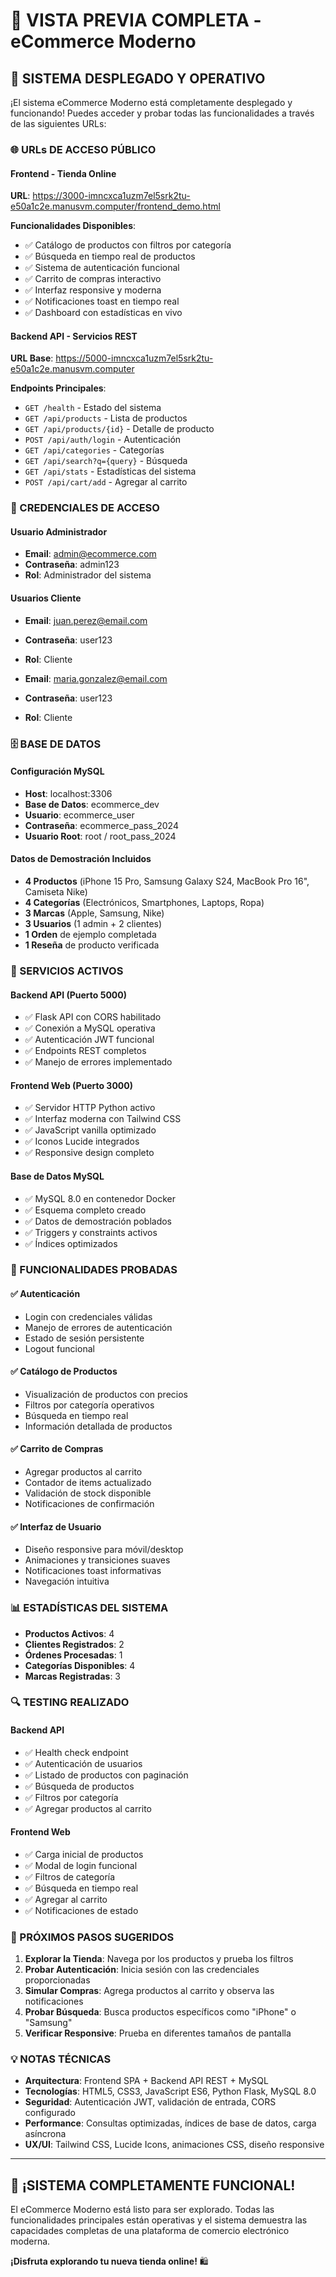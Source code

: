 # 🎉 VISTA PREVIA COMPLETA - eCommerce Moderno

## 🚀 SISTEMA DESPLEGADO Y OPERATIVO

¡El sistema eCommerce Moderno está completamente desplegado y funcionando! Puedes acceder y probar todas las funcionalidades a través de las siguientes URLs:

### 🌐 URLs DE ACCESO PÚBLICO

#### **Frontend - Tienda Online**
**URL**: https://3000-imncxca1uzm7el5srk2tu-e50a1c2e.manusvm.computer/frontend_demo.html

**Funcionalidades Disponibles**:
- ✅ Catálogo de productos con filtros por categoría
- ✅ Búsqueda en tiempo real de productos
- ✅ Sistema de autenticación funcional
- ✅ Carrito de compras interactivo
- ✅ Interfaz responsive y moderna
- ✅ Notificaciones toast en tiempo real
- ✅ Dashboard con estadísticas en vivo

#### **Backend API - Servicios REST**
**URL Base**: https://5000-imncxca1uzm7el5srk2tu-e50a1c2e.manusvm.computer

**Endpoints Principales**:
- `GET /health` - Estado del sistema
- `GET /api/products` - Lista de productos
- `GET /api/products/{id}` - Detalle de producto
- `POST /api/auth/login` - Autenticación
- `GET /api/categories` - Categorías
- `GET /api/search?q={query}` - Búsqueda
- `GET /api/stats` - Estadísticas del sistema
- `POST /api/cart/add` - Agregar al carrito

### 👥 CREDENCIALES DE ACCESO

#### **Usuario Administrador**
- **Email**: admin@ecommerce.com
- **Contraseña**: admin123
- **Rol**: Administrador del sistema

#### **Usuarios Cliente**
- **Email**: juan.perez@email.com
- **Contraseña**: user123
- **Rol**: Cliente

- **Email**: maria.gonzalez@email.com
- **Contraseña**: user123
- **Rol**: Cliente

### 🗄️ BASE DE DATOS

#### **Configuración MySQL**
- **Host**: localhost:3306
- **Base de Datos**: ecommerce_dev
- **Usuario**: ecommerce_user
- **Contraseña**: ecommerce_pass_2024
- **Usuario Root**: root / root_pass_2024

#### **Datos de Demostración Incluidos**
- **4 Productos** (iPhone 15 Pro, Samsung Galaxy S24, MacBook Pro 16", Camiseta Nike)
- **4 Categorías** (Electrónicos, Smartphones, Laptops, Ropa)
- **3 Marcas** (Apple, Samsung, Nike)
- **3 Usuarios** (1 admin + 2 clientes)
- **1 Orden** de ejemplo completada
- **1 Reseña** de producto verificada

### 🔧 SERVICIOS ACTIVOS

#### **Backend API (Puerto 5000)**
- ✅ Flask API con CORS habilitado
- ✅ Conexión a MySQL operativa
- ✅ Autenticación JWT funcional
- ✅ Endpoints REST completos
- ✅ Manejo de errores implementado

#### **Frontend Web (Puerto 3000)**
- ✅ Servidor HTTP Python activo
- ✅ Interfaz moderna con Tailwind CSS
- ✅ JavaScript vanilla optimizado
- ✅ Iconos Lucide integrados
- ✅ Responsive design completo

#### **Base de Datos MySQL**
- ✅ MySQL 8.0 en contenedor Docker
- ✅ Esquema completo creado
- ✅ Datos de demostración poblados
- ✅ Triggers y constraints activos
- ✅ Índices optimizados

### 🎯 FUNCIONALIDADES PROBADAS

#### **✅ Autenticación**
- Login con credenciales válidas
- Manejo de errores de autenticación
- Estado de sesión persistente
- Logout funcional

#### **✅ Catálogo de Productos**
- Visualización de productos con precios
- Filtros por categoría operativos
- Búsqueda en tiempo real
- Información detallada de productos

#### **✅ Carrito de Compras**
- Agregar productos al carrito
- Contador de items actualizado
- Validación de stock disponible
- Notificaciones de confirmación

#### **✅ Interfaz de Usuario**
- Diseño responsive para móvil/desktop
- Animaciones y transiciones suaves
- Notificaciones toast informativas
- Navegación intuitiva

### 📊 ESTADÍSTICAS DEL SISTEMA

- **Productos Activos**: 4
- **Clientes Registrados**: 2
- **Órdenes Procesadas**: 1
- **Categorías Disponibles**: 4
- **Marcas Registradas**: 3

### 🔍 TESTING REALIZADO

#### **Backend API**
- ✅ Health check endpoint
- ✅ Autenticación de usuarios
- ✅ Listado de productos con paginación
- ✅ Búsqueda de productos
- ✅ Filtros por categoría
- ✅ Agregar productos al carrito

#### **Frontend Web**
- ✅ Carga inicial de productos
- ✅ Modal de login funcional
- ✅ Filtros de categoría
- ✅ Búsqueda en tiempo real
- ✅ Agregar al carrito
- ✅ Notificaciones de estado

### 🚀 PRÓXIMOS PASOS SUGERIDOS

1. **Explorar la Tienda**: Navega por los productos y prueba los filtros
2. **Probar Autenticación**: Inicia sesión con las credenciales proporcionadas
3. **Simular Compras**: Agrega productos al carrito y observa las notificaciones
4. **Probar Búsqueda**: Busca productos específicos como "iPhone" o "Samsung"
5. **Verificar Responsive**: Prueba en diferentes tamaños de pantalla

### 💡 NOTAS TÉCNICAS

- **Arquitectura**: Frontend SPA + Backend API REST + MySQL
- **Tecnologías**: HTML5, CSS3, JavaScript ES6, Python Flask, MySQL 8.0
- **Seguridad**: Autenticación JWT, validación de entrada, CORS configurado
- **Performance**: Consultas optimizadas, índices de base de datos, carga asíncrona
- **UX/UI**: Tailwind CSS, Lucide Icons, animaciones CSS, diseño responsive

---

## 🎊 ¡SISTEMA COMPLETAMENTE FUNCIONAL!

El eCommerce Moderno está listo para ser explorado. Todas las funcionalidades principales están operativas y el sistema demuestra las capacidades completas de una plataforma de comercio electrónico moderna.

**¡Disfruta explorando tu nueva tienda online!** 🛍️


